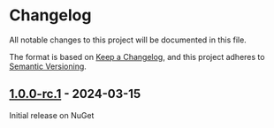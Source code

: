 # Changelog

All notable changes to this project will be documented in this file.

The format is based on [Keep a Changelog](https://keepachangelog.com/en/1.0.0/), and this project adheres to [Semantic Versioning](https://semver.org/spec/v2.0.0.html).

## [1.0.0-rc.1][1.0.0-rc.1] - 2024-03-15

Initial release on NuGet

[1.0.0-rc.1]: https://github.com/0xced/Chisel/releases/tag/1.0.0-rc.1
